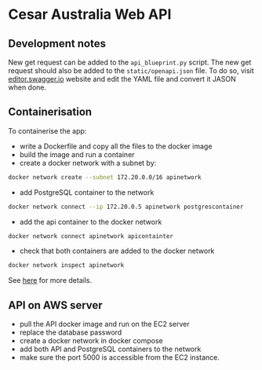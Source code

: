 # Cesar Australia Web API 

## Development notes

New get request can be added to the `api_blueprint.py` script. The new get request should also be added to the `static/openapi.json` file. To do so, visit [editor.swagger.io](https://editor.swagger.io/#) website and edit the YAML file and convert it JASON when done.

## Containerisation
To containerise the app:
* write a Dockerfile and copy all the files to the docker image
* build the image and run a container
* create a docker network with a subnet by:
```bash
docker network create --subnet 172.20.0.0/16 apinetwork
```
* add PostgreSQL container to the network
```bash
docker network connect --ip 172.20.0.5 apinetwork postgrescontainer
```
* add the api container to the docker network
```bash
docker network connect apinetwork apicontainter
```
* check that both containers are added to the docker network
```bash
docker network inspect apinetwork
```

See [here](https://dev.to/rizkyrajitha/connect-api-and-a-database-with-docker-network-299g) for more details.

## API on AWS server
* pull the API docker image and run on the EC2 server
* replace the database password
* create a docker network in docker compose
* add both API and PostgreSQL containers to the network
* make sure the port 5000 is accessible from the EC2 instance.